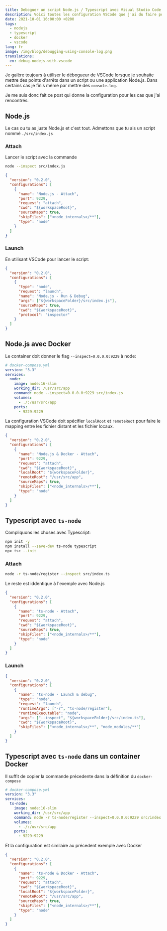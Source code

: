 ```yaml
---
title: Deboguer un script Node.js / Typescript avec Visual Studio Code
description: Voici toutes les configuration VSCode que j'ai du faire pour configurer le deboggeur de VSCode avec Node.js
date: 2021-10-01 16:00:00 +0200
tags:
  - nodejs
  - typescript
  - docker
  - vscode
lang: fr
image: /img/blog/debugging-using-console-log.png
translations:
  en: debug-nodejs-with-vscode
---
```


Je galère toujours à utiliser le débogueur de VSCode lorsque je souhaite mettre des points d'arrêts dans un script ou une application Node.js. Dans certains cas je finis même par mettre des `console.log`.

Je me suis donc fait ce post qui donne la configuration pour les cas que j'ai rencontrés.

## Node.js

Le cas ou tu as juste Node.js et c'est tout. Admettons que tu ais un script nommé `./src/index.js`

### Attach

Lancer le script avec la commande

```bash
node --inspect src/index.js
```

```json
{
  "version": "0.2.0",
  "configurations": [
    {
      "name": "Node.js - Attach",
      "port": 9229,
      "request": "attach",
      "cwd": "${workspaceRoot}",
      "sourceMaps": true,
      "skipFiles": ["<node_internals>/**"],
      "type": "node"
    }
  ]
}
```

### Launch

En utilisant VSCode pour lancer le script:

```json
{
  "version": "0.2.0",
  "configurations": [
    {
      "type": "node",
      "request": "launch",
      "name": "Node.js - Run & Debug",
      "args": ["${workspaceFolder}/src/index.js"],
      "sourceMaps": true,
      "cwd": "${workspaceRoot}",
      "protocol": "inspector"
    }
  ]
}
```

## Node.js avec Docker

Le container doit donner le flag `--inspect=0.0.0.0:9229` à node:

```yml
# docker-compose.yml
version: "3.3"
services:
  node:
    image: node:16-slim
    working_dir: /usr/src/app
    command: node --inspect=0.0.0.0:9229 src/index.js
    volumes:
      - ./:/usr/src/app
    ports:
      - 9229:9229
```

La configuration VSCode doit spécifier `localRoot` et `remoteRoot` pour faire le mapping entre les fichier distant et les fichier locaux.

```json
{
  "version": "0.2.0",
  "configurations": [
    {
      "name": "Node.js & Docker - Attach",
      "port": 9229,
      "request": "attach",
      "cwd": "${workspaceRoot}",
      "localRoot": "${workspaceFolder}",
      "remoteRoot": "/usr/src/app",
      "sourceMaps": true,
      "skipFiles": ["<node_internals>/**"],
      "type": "node"
    }
  ]
}
```

## Typescript avec `ts-node`

Compliquons les choses avec Typescript:

```bash
npm init -y
npm install --save-dev ts-node typescript
npx tsc --init
```

### Attach

```bash
node -r ts-node/register --inspect src/index.ts
```

Le reste est iddentique à l'exemple avec Node.js

```json
{
  "version": "0.2.0",
  "configurations": [
    {
      "name": "ts-node - Attach",
      "port": 9229,
      "request": "attach",
      "cwd": "${workspaceRoot}",
      "sourceMaps": true,
      "skipFiles": ["<node_internals>/**"],
      "type": "node"
    }
  ]
}
```

### Launch

```json
{
  "version": "0.2.0",
  "configurations": [
    {
      "name": "ts-node - Launch & debug",
      "type": "node",
      "request": "launch",
      "runtimeArgs": ["-r", "ts-node/register"],
      "runtimeExecutable": "node",
      "args": ["--inspect", "${workspaceFolder}/src/index.ts"],
      "cwd": "${workspaceRoot}",
      "skipFiles": ["<node_internals>/**", "node_modules/**"]
    }
  ]
}
```

## Typescript avec `ts-node` dans un container Docker

Il suffit de copier la commande précedente dans la définition du `docker-compose`

```yml
# docker-compose.yml
version: "3.3"
services:
  ts-node:
    image: node:16-slim
    working_dir: /usr/src/app
    command: node -r ts-node/register --inspect=0.0.0.0:9229 src/index.ts
    volumes:
      - ./:/usr/src/app
    ports:
      - 9229:9229
```

Et la configuration est similaire au précedent exemple avec Docker

```json
{
  "version": "0.2.0",
  "configurations": [
    {
      "name": "ts-node & Docker - Attach",
      "port": 9229,
      "request": "attach",
      "cwd": "${workspaceRoot}",
      "localRoot": "${workspaceFolder}",
      "remoteRoot": "/usr/src/app",
      "sourceMaps": true,
      "skipFiles": ["<node_internals>/**"],
      "type": "node"
    }
  ]
}
```
